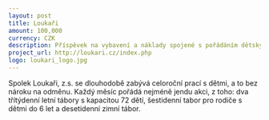 ```yaml
---
layout: post
title: Loukaři
amount: 100,000
currency: CZK
description: Příspěvek na vybavení a náklady spojené s pořádáním dětských táborů
project_url: http://loukari.cz/index.php
logo: loukari_logo.jpg
---
```


Spolek Loukaři, z.s. se dlouhodobě zabývá celoroční prací s dětmi, a to bez nároku na odměnu. Každý měsíc pořádá nejméně jendu akci, z toho: dva třítýdenní letní tábory s kapacitou 72 dětí, šestidenní tabor pro rodiče s dětmi do 6 let a desetidenní zimní tábor. 

